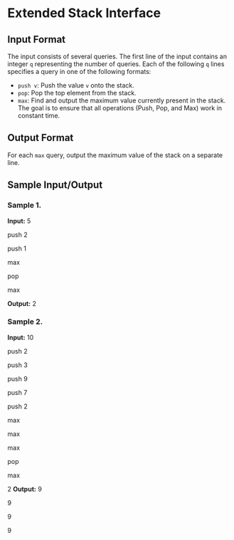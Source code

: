 # Extended Stack Interface

## Input Format
The input consists of several queries. The first line of the input contains an integer `q` representing the number of queries. Each of the following `q` lines specifies a query in one of the following formats:
- `push v`: Push the value `v` onto the stack.
- `pop`: Pop the top element from the stack.
- `max`: Find and output the maximum value currently present in the stack.
The goal is to ensure that all operations (Push, Pop, and Max) work in constant time.

## Output Format
For each `max` query, output the maximum value of the stack on a separate line.

## Sample Input/Output

### Sample 1.
**Input:**
5

push 2

push 1

max

pop

max

**Output:**
2
### Sample 2.
**Input:**
10

push 2

push 3

push 9

push 7

push 2

max

max

max

pop

max

2
**Output:**
9

9

9

9

